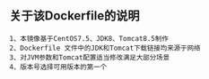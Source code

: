 
关于该Dockerfile的说明
---------------------
	1、本镜像基于CentOS7.5、JDK8、Tomcat8.5制作
	2、Dockerfile 文件中的JDK和Tomcat下载链接均来源于网络
	3、对JVM参数和Tomcat配置适当修改满足大部分场景
	4、版本号选择可用版本的第一个
